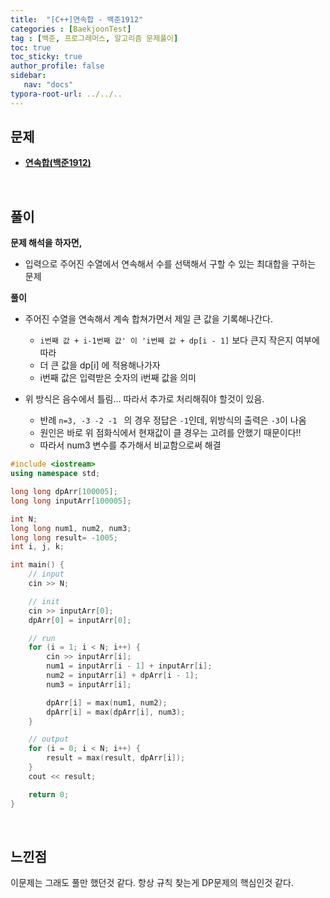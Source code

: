 ```yaml
---
title:  "[C++]연속합 - 백준1912"
categories : [BaekjoonTest]
tag : [백준, 프로그래머스, 알고리즘 문제풀이]
toc: true
toc_sticky: true
author_profile: false
sidebar:
   nav: "docs"
typora-root-url: ../../..
---
```




## 문제

* **[연속합(백준1912)](https://www.acmicpc.net/problem/1912)**

<br>

## 풀이

**문제 해석을 하자면,**

* 입력으로 주어진 수열에서 연속해서 수를 선택해서 구할 수 있는 최대합을 구하는 문제



**풀이**

- 주어진 수열을 연속해서 계속 합쳐가면서 제일 큰 값을 기록해나간다.
  - `i번째 값 + i-1번째 값' 이 'i번째 값 + dp[i - 1]` 보다 큰지 작은지 여부에 따라 
  - 더 큰 값을 dp[i] 에 적용해나가자
  - i번째 값은 입력받은 숫자의 i번째 값을 의미

- 위 방식은 음수에서 틀림... 따라서 추가로 처리해줘야 할것이 있음.
  - 반례 `n=3, -3 -2 -1 ` 의 경우 정답은 `-1`인데, 위방식의 출력은 `-3`이 나옴
  - 원인은 바로 위 점화식에서 현재값이 클 경우는 고려를 안했기 때문이다!!
  - 따라서 num3 변수를 추가해서 비교함으로써 해결





```c++
#include <iostream>
using namespace std;

long long dpArr[100005];
long long inputArr[100005];

int N;
long long num1, num2, num3;
long long result= -1005;
int i, j, k;

int main() {
	// input
	cin >> N;

	// init
	cin >> inputArr[0];
	dpArr[0] = inputArr[0];

	// run
	for (i = 1; i < N; i++) {
		cin >> inputArr[i];
		num1 = inputArr[i - 1] + inputArr[i];
		num2 = inputArr[i] + dpArr[i - 1];
		num3 = inputArr[i];

		dpArr[i] = max(num1, num2);
		dpArr[i] = max(dpArr[i], num3);
	}

	// output
	for (i = 0; i < N; i++) {
		result = max(result, dpArr[i]);
	}
	cout << result;

	return 0;
}
```

<br>

## 느낀점

이문제는 그래도 풀만 했던것 같다. 항상 규칙 찾는게 DP문제의 핵심인것 같다.
